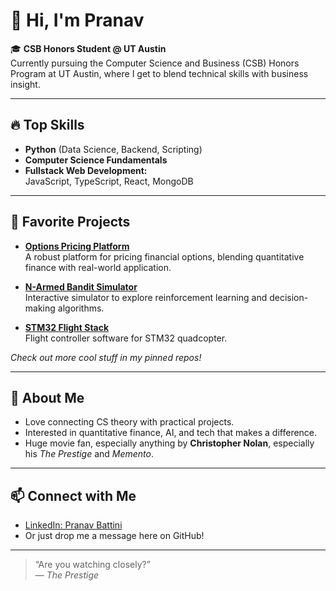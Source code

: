 # 👋 Hi, I'm Pranav

🎓 **CSB Honors Student @ UT Austin**  
Currently pursuing the Computer Science and Business (CSB) Honors Program at UT Austin, where I get to blend technical skills with business insight.

---

## 🔥 Top Skills
- **Python** (Data Science, Backend, Scripting)
- **Computer Science Fundamentals**
- **Fullstack Web Development:**  
  JavaScript, TypeScript, React, MongoDB

---

## 🚀 Favorite Projects

- [**Options Pricing Platform**](https://github.com/MouseTrap-codes/options-pricing)  
  A robust platform for pricing financial options, blending quantitative finance with real-world application.

- [**N-Armed Bandit Simulator**](https://github.com/MouseTrap-codes/n-armed-bandits)  
  Interactive simulator to explore reinforcement learning and decision-making algorithms.

- [**STM32 Flight Stack**](https://github.com/MouseTrap-codes/stm32-flight-stack)  
  Flight controller software for STM32 quadcopter.

*Check out more cool stuff in my pinned repos!*

---

## 💭 About Me

- Love connecting CS theory with practical projects.
- Interested in quantitative finance, AI, and tech that makes a difference.
- Huge movie fan, especially anything by **Christopher Nolan**, especially his _The Prestige_ and _Memento_.

---

## 📫 Connect with Me

- [LinkedIn: Pranav Battini](https://www.linkedin.com/in/pranav-battini/)
- Or just drop me a message here on GitHub!

---

> “Are you watching closely?”  
> — _The Prestige_
